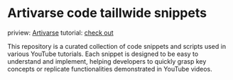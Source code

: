 # Artivarse code taillwide snippets
priview: [Artivarse](https://artivarse.vercel.app)
tutorial: [check out](https://www.youtube.com/playlist?list=PL6ZyYtT13yTbYOLkwrrSPe6dFEAPEhFdy)

This repository is a curated collection of code snippets and 
scripts used in various YouTube tutorials. Each snippet is designed to be easy to understand and implement, 
helping developers to quickly grasp key concepts or replicate functionalities demonstrated in YouTube videos.
